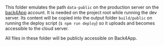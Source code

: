 This folder emulates the path `data-public` on the production server on the [back4App](https://back4app.com) account. It is needed on the project root while running the dev server. Its content will be copied into the output folder `build/public` on running the deploy script (`$ npm run deploy`) so it uploads and becomes accessible to the cloud server.

All files in these folder will be publicly accessible on Back4App.
